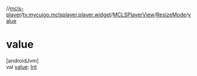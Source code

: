 //[mcls-player](../../../../index.md)/[tv.mycujoo.mclsplayer.player.widget](../../index.md)/[MCLSPlayerView](../index.md)/[ResizeMode](index.md)/[value](value.md)

# value

[androidJvm]\
val [value](value.md): [Int](https://kotlinlang.org/api/latest/jvm/stdlib/kotlin/-int/index.html)
